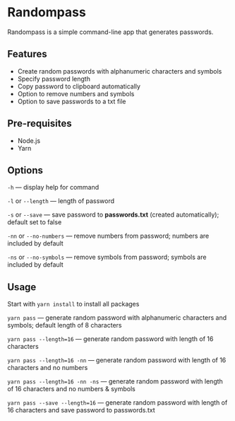 # Randompass

Randompass is a simple command-line app that generates passwords.

## Features

- Create random passwords with alphanumeric characters and symbols
- Specify password length
- Copy password to clipboard automatically
- Option to remove numbers and symbols
- Option to save passwords to a txt file

## Pre-requisites

- Node.js
- Yarn

## Options

`-h` &mdash; display help for command

`-l` or `--length` &mdash; length of password

`-s` or `--save` &mdash; save password to **passwords.txt** (created automatically); default set to false

`-nn` or `--no-numbers` &mdash; remove numbers from password; numbers are included by default

`-ns` or `--no-symbols` &mdash; remove symbols from password; symbols are included by default

## Usage

Start with `yarn install` to install all packages

`yarn pass` &mdash; generate random password with alphanumeric characters and symbols; default length of 8 characters

`yarn pass --length=16` &mdash; generate random password with length of 16 characters

`yarn pass --length=16 -nn` &mdash; generate random password with length of 16 characters and no numbers

`yarn pass --length=16 -nn -ns` &mdash; generate random password with length of 16 characters and no numbers & symbols

`yarn pass --save --length=16` &mdash; generate random password with length of 16 characters and save password to passwords.txt
